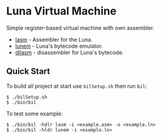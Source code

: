 # Luna Virtual Machine

Simple register-based virtual machine with own assembler.

* [lasm](lasm/src/lasm.c) - Assembler for the Luna.
* [lunem](cpu/src/lunem.c) - Luna's bytecode emulator.
* [dilasm](dilasm/dilasm.c) - disassembler for Luna's bytecode.

## Quick Start

To build all project at start use ```bilSetup.sh``` then run ```bil```:
```
$ ./bilSetup.sh
$ ./bin/bil 
```

To test some example:
```
$ ./bin/bil -hdlr lasm -i <example.asm> -o <example.ln>
$ ./bin/bil -hldr lunem -i <example.ln>
```